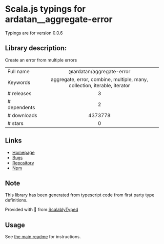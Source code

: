 
# Scala.js typings for ardatan__aggregate-error

Typings are for version 0.0.6

## Library description:
Create an error from multiple errors

|                    |                 |
| ------------------ | :-------------: |
| Full name          | @ardatan/aggregate-error |
| Keywords           | aggregate, error, combine, multiple, many, collection, iterable, iterator |
| # releases         | 3 |
| # dependents       | 2 |
| # downloads        | 4373778 |
| # stars            | 0 |

## Links
- [Homepage](https://github.com/sindresorhus/aggregate-error#readme)
- [Bugs](https://github.com/sindresorhus/aggregate-error/issues)
- [Repository](https://github.com/sindresorhus/aggregate-error)
- [Npm](https://www.npmjs.com/package/%40ardatan%2Faggregate-error)
    


## Note
This library has been generated from typescript code from first party type definitions.

Provided with :purple_heart: from [ScalablyTyped](https://github.com/oyvindberg/ScalablyTyped)

## Usage
See [the main readme](../../readme.md) for instructions.


